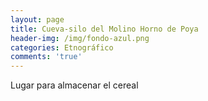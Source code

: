 ```yaml
---
layout: page
title: Cueva-silo del Molino Horno de Poya
header-img: /img/fondo-azul.png
categories: Etnográfico
comments: 'true'
---
```



Lugar para almacenar el cereal

<div class="photo-gallery">
<ul>
</ul>
</div>
